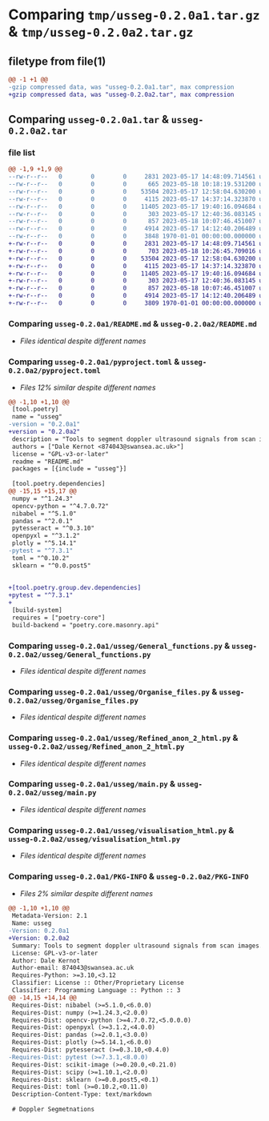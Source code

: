 # Comparing `tmp/usseg-0.2.0a1.tar.gz` & `tmp/usseg-0.2.0a2.tar.gz`

## filetype from file(1)

```diff
@@ -1 +1 @@
-gzip compressed data, was "usseg-0.2.0a1.tar", max compression
+gzip compressed data, was "usseg-0.2.0a2.tar", max compression
```

## Comparing `usseg-0.2.0a1.tar` & `usseg-0.2.0a2.tar`

### file list

```diff
@@ -1,9 +1,9 @@
--rw-r--r--   0        0        0     2831 2023-05-17 14:48:09.714561 usseg-0.2.0a1/README.md
--rw-r--r--   0        0        0      665 2023-05-18 10:18:19.531200 usseg-0.2.0a1/pyproject.toml
--rw-r--r--   0        0        0    53504 2023-05-17 12:58:04.630200 usseg-0.2.0a1/usseg/General_functions.py
--rw-r--r--   0        0        0     4115 2023-05-17 14:37:14.323870 usseg-0.2.0a1/usseg/Organise_files.py
--rw-r--r--   0        0        0    11405 2023-05-17 19:40:16.094684 usseg-0.2.0a1/usseg/Refined_anon_2_html.py
--rw-r--r--   0        0        0      303 2023-05-17 12:40:36.083145 usseg-0.2.0a1/usseg/__init__.py
--rw-r--r--   0        0        0      857 2023-05-18 10:07:46.451007 usseg-0.2.0a1/usseg/main.py
--rw-r--r--   0        0        0     4914 2023-05-17 14:12:40.206489 usseg-0.2.0a1/usseg/visualisation_html.py
--rw-r--r--   0        0        0     3848 1970-01-01 00:00:00.000000 usseg-0.2.0a1/PKG-INFO
+-rw-r--r--   0        0        0     2831 2023-05-17 14:48:09.714561 usseg-0.2.0a2/README.md
+-rw-r--r--   0        0        0      703 2023-05-18 10:26:45.709016 usseg-0.2.0a2/pyproject.toml
+-rw-r--r--   0        0        0    53504 2023-05-17 12:58:04.630200 usseg-0.2.0a2/usseg/General_functions.py
+-rw-r--r--   0        0        0     4115 2023-05-17 14:37:14.323870 usseg-0.2.0a2/usseg/Organise_files.py
+-rw-r--r--   0        0        0    11405 2023-05-17 19:40:16.094684 usseg-0.2.0a2/usseg/Refined_anon_2_html.py
+-rw-r--r--   0        0        0      303 2023-05-17 12:40:36.083145 usseg-0.2.0a2/usseg/__init__.py
+-rw-r--r--   0        0        0      857 2023-05-18 10:07:46.451007 usseg-0.2.0a2/usseg/main.py
+-rw-r--r--   0        0        0     4914 2023-05-17 14:12:40.206489 usseg-0.2.0a2/usseg/visualisation_html.py
+-rw-r--r--   0        0        0     3809 1970-01-01 00:00:00.000000 usseg-0.2.0a2/PKG-INFO
```

### Comparing `usseg-0.2.0a1/README.md` & `usseg-0.2.0a2/README.md`

 * *Files identical despite different names*

### Comparing `usseg-0.2.0a1/pyproject.toml` & `usseg-0.2.0a2/pyproject.toml`

 * *Files 12% similar despite different names*

```diff
@@ -1,10 +1,10 @@
 [tool.poetry]
 name = "usseg"
-version = "0.2.0a1"
+version = "0.2.0a2"
 description = "Tools to segment doppler ultrasound signals from scan images."
 authors = ["Dale Kernot <874043@swansea.ac.uk>"]
 license = "GPL-v3-or-later"
 readme = "README.md"
 packages = [{include = "usseg"}]
 
 [tool.poetry.dependencies]
@@ -15,15 +15,17 @@
 numpy = "^1.24.3"
 opencv-python = "^4.7.0.72"
 nibabel = "^5.1.0"
 pandas = "^2.0.1"
 pytesseract = "^0.3.10"
 openpyxl = "^3.1.2"
 plotly = "^5.14.1"
-pytest = "^7.3.1"
 toml = "^0.10.2"
 sklearn = "^0.0.post5"
 
 
+[tool.poetry.group.dev.dependencies]
+pytest = "^7.3.1"
+
 [build-system]
 requires = ["poetry-core"]
 build-backend = "poetry.core.masonry.api"
```

### Comparing `usseg-0.2.0a1/usseg/General_functions.py` & `usseg-0.2.0a2/usseg/General_functions.py`

 * *Files identical despite different names*

### Comparing `usseg-0.2.0a1/usseg/Organise_files.py` & `usseg-0.2.0a2/usseg/Organise_files.py`

 * *Files identical despite different names*

### Comparing `usseg-0.2.0a1/usseg/Refined_anon_2_html.py` & `usseg-0.2.0a2/usseg/Refined_anon_2_html.py`

 * *Files identical despite different names*

### Comparing `usseg-0.2.0a1/usseg/main.py` & `usseg-0.2.0a2/usseg/main.py`

 * *Files identical despite different names*

### Comparing `usseg-0.2.0a1/usseg/visualisation_html.py` & `usseg-0.2.0a2/usseg/visualisation_html.py`

 * *Files identical despite different names*

### Comparing `usseg-0.2.0a1/PKG-INFO` & `usseg-0.2.0a2/PKG-INFO`

 * *Files 2% similar despite different names*

```diff
@@ -1,10 +1,10 @@
 Metadata-Version: 2.1
 Name: usseg
-Version: 0.2.0a1
+Version: 0.2.0a2
 Summary: Tools to segment doppler ultrasound signals from scan images.
 License: GPL-v3-or-later
 Author: Dale Kernot
 Author-email: 874043@swansea.ac.uk
 Requires-Python: >=3.10,<3.12
 Classifier: License :: Other/Proprietary License
 Classifier: Programming Language :: Python :: 3
@@ -14,15 +14,14 @@
 Requires-Dist: nibabel (>=5.1.0,<6.0.0)
 Requires-Dist: numpy (>=1.24.3,<2.0.0)
 Requires-Dist: opencv-python (>=4.7.0.72,<5.0.0.0)
 Requires-Dist: openpyxl (>=3.1.2,<4.0.0)
 Requires-Dist: pandas (>=2.0.1,<3.0.0)
 Requires-Dist: plotly (>=5.14.1,<6.0.0)
 Requires-Dist: pytesseract (>=0.3.10,<0.4.0)
-Requires-Dist: pytest (>=7.3.1,<8.0.0)
 Requires-Dist: scikit-image (>=0.20.0,<0.21.0)
 Requires-Dist: scipy (>=1.10.1,<2.0.0)
 Requires-Dist: sklearn (>=0.0.post5,<0.1)
 Requires-Dist: toml (>=0.10.2,<0.11.0)
 Description-Content-Type: text/markdown
 
 # Doppler Segmetnations
```

